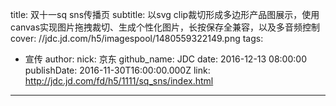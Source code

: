 title: 双十一sq sns传播页
subtitle: 以svg clip裁切形成多边形产品图展示，使用canvas实现图片拖拽裁切、生成个性化图片，长按保存全兼容，以及多音频控制
cover: //jdc.jd.com/h5/imagespool/1480559322149.png
tags:
  - 宣传
author:
  nick: 京东
  github_name: JDC
date: 2016-12-13 08:00:00
publishDate: 2016-11-30T16:00:00.000Z
link: http://jdc.jd.com/fd/h5/1111/sq_sns/index.html

---